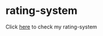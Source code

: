 # rating-system
Click [here](https://adrianzhao.github.io/rating-system/) to check my rating-system
